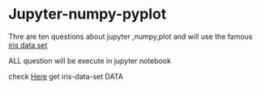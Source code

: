 # Jupyter-numpy-pyplot
Thre are ten questions about jupyter ,numpy,plot and will use the famous [iris data set](https://en.wikipedia.org/wiki/Iris_flower_data_set)

ALL question will be execute in jupyter notebook

check [Here](https://archive.ics.uci.edu/ml/machine-learning-databases/iris/iris.data) get iris-data-set DATA
